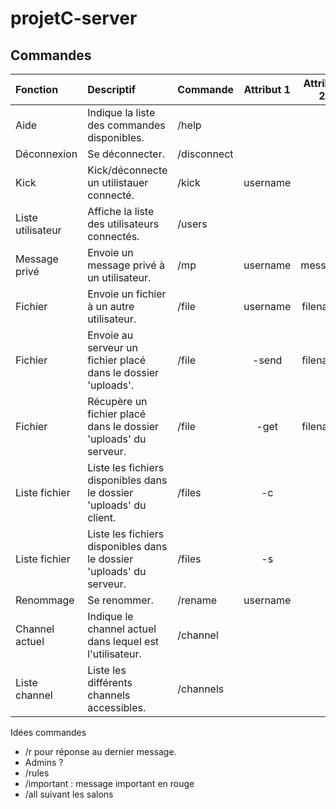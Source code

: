 # projetC-server


## Commandes
| Fonction          | Descriptif                                                           | Commande    | Attribut 1 | Attribut 2 |
|:------------------|:---------------------------------------------------------------------|:------------|:----------:|:----------:|
| Aide              | Indique la liste des commandes disponibles.                          | /help       |            |            |
| Déconnexion       | Se déconnecter.                                                      | /disconnect |            |            |
| Kick              | Kick/déconnecte un utilistauer connecté.                             | /kick       |  username  |            |
| Liste utilisateur | Affiche la liste des utilisateurs connectés.                         | /users      |            |            |
| Message privé     | Envoie un message privé à un utilisateur.                            | /mp         |  username  |  message   |
| Fichier           | Envoie un fichier à un autre utilisateur.                            | /file       |  username  |  filename  |
| Fichier           | Envoie au serveur un fichier placé dans le dossier 'uploads'.        | /file       |   -send    |  filename  |
| Fichier           | Récupère un fichier placé dans le dossier 'uploads' du serveur.      | /file       |    -get    |  filename  |
| Liste fichier     | Liste les fichiers disponibles dans le dossier 'uploads' du client.  | /files      |     -c     |            |
| Liste fichier     | Liste les fichiers disponibles dans le dossier 'uploads' du serveur. | /files      |     -s     |            |
| Renommage         | Se renommer.                                                         | /rename     |  username  |            |
| Channel actuel    | Indique le channel actuel dans lequel est l'utilisateur.             | /channel    |            |            |
| Liste channel     | Liste les différents channels accessibles.                           | /channels   |            |            |


Idées commandes
- /r pour réponse au dernier message. 
- Admins ? 
- /rules
- /important : message important en rouge
- /all suivant les salons
